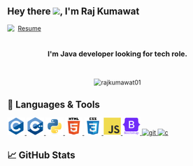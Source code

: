 ## Hey there <img src="https://github.com/TheDudeThatCode/TheDudeThatCode/blob/master/Assets/Hi.gif" width="29px">, I'm Raj Kumawat

<a href="https://www.linkedin.com/in/raj-kumawat/">
  <img align="left" width="24px" src="https://cdn.jsdelivr.net/npm/simple-icons@v3/icons/linkedin.svg"  />
</a>
<!--
<a href="mailto:raj.s.kumawat01@gmail.com">
  <img align="left" width="26px" src="https://cdn.jsdelivr.net/npm/simple-icons@v3/icons/gmail.svg" />
</a>-->
<!-- <a href="https://dev.to/rajkumawat01">
  <img align="left" width="26px" src="https://cdn.jsdelivr.net/npm/simple-icons@v3/icons/dev-dot-to.svg" />
</a> -->
<a target="_blank" href="https://drive.google.com/file/d/1AoZh3fEqQDigHFyXK7LmpyUuztVYlky0/view?usp=sharing">Resume</a>

<br/>
<br/>
<h3 align="center">I'm Java developer looking for tech role.</h3>
<br/>



<p align="center"> <img src="https://komarev.com/ghpvc/?username=rajkumawat01" alt="rajkumawat01" /> </p>

## 🔧 Languages & Tools
<p align="centre"> 
<a href="https://www.cprogramming.com/" target="_blank"> <img src="https://raw.githubusercontent.com/devicons/devicon/master/icons/c/c-original.svg" alt="c" width="40" height="40"/> </a> 
<a href="https://www.w3schools.com/cpp/" target="_blank"> <img src="https://raw.githubusercontent.com/devicons/devicon/master/icons/cplusplus/cplusplus-original.svg" alt="cplusplus" width="40" height="40"/> </a> 
<a href="https://www.python.org" target="_blank"> <img src="https://raw.githubusercontent.com/devicons/devicon/master/icons/python/python-original.svg" alt="python" width="40" height="40"/> </a> 
<a href="https://www.w3.org/html/" target="_blank"> <img src="https://raw.githubusercontent.com/devicons/devicon/master/icons/html5/html5-original-wordmark.svg" alt="html5" width="40" height="40"/> </a> 
<a href="https://www.w3schools.com/css/" target="_blank"> <img src="https://raw.githubusercontent.com/devicons/devicon/master/icons/css3/css3-original-wordmark.svg" alt="css3" width="40" height="40"/> </a>
<a href="https://developer.mozilla.org/en-US/docs/Web/JavaScript" target="_blank"> <img src="https://raw.githubusercontent.com/devicons/devicon/master/icons/javascript/javascript-original.svg" alt="javascript" width="40" height="40"/> </a>
<a href="https://getbootstrap.com" target="_blank"> <img src="https://raw.githubusercontent.com/devicons/devicon/master/icons/bootstrap/bootstrap-plain-wordmark.svg" alt="bootstrap" width="40" height="40"/> </a> 
<a href="https://git-scm.com/" target="_blank"> <img src="https://www.vectorlogo.zone/logos/git-scm/git-scm-icon.svg" alt="git" width="40" height="40"/> </a> 
<a href="https://www.cprogramming.com/" target="_blank"> <img src="https://raw.githubusercontent.com/spring-projects/spring-framework/main/src/docs/spring-framework-logo.png" alt="c" width="40" height="40"/> </a> 

## &#x1f4c8; GitHub Stats
<!--
[![rajkumawat's github streak](https://github-readme-streak-stats.herokuapp.com/?user=rajkumawat01&theme=blue-green)](https://github.com/rajkumawat01/github-readme-streak-stats)

![rajkumawat's GitHub stats](https://github-readme-stats.vercel.app/api?username=rajkumawat01&show_icons=true&theme=chartreuse-dark)-->
<!--
<p align="center">
  <img width="48%" src="https://github-readme-stats.vercel.app/api?username=rajkumawat01&show_icons=true&theme=chartreuse-dark" />
  <img width="48%" src="https://github-readme-streak-stats.herokuapp.com/?user=rajkumawat01&theme=blue-green" />
</p>
-->
<!--
[![rajkumawat's github activity graph](https://activity-graph.herokuapp.com/graph?username=rajkumawat01&theme=react-dark)](https://github.com/rajkumawat01)

<p align="center">
  <img src="https://github-readme-stats.vercel.app/api/top-langs/?username=rajkumawat01&theme=tokyonight" align="center" />
</p>-->
